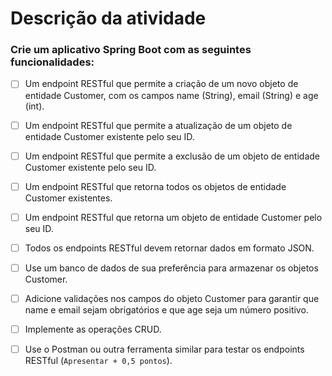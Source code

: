 # Descrição da atividade

### Crie um aplicativo Spring Boot com as seguintes funcionalidades:

- [ ] Um endpoint RESTful que permite a criação de um novo objeto de entidade Customer, com os campos name (String), email (String) e age (int).

- [ ] Um endpoint RESTful que permite a atualização de um objeto de entidade Customer existente pelo seu ID.

- [ ] Um endpoint RESTful que permite a exclusão de um objeto de entidade Customer existente pelo seu ID.

- [ ] Um endpoint RESTful que retorna todos os objetos de entidade Customer existentes.

- [ ] Um endpoint RESTful que retorna um objeto de entidade Customer pelo seu ID.

- [ ] Todos os endpoints RESTful devem retornar dados em formato JSON.

- [ ] Use um banco de dados de sua preferência para armazenar os objetos Customer.

- [ ] Adicione validações nos campos do objeto Customer para garantir que name e email sejam obrigatórios e que age seja um número positivo.

- [ ] Implemente as operações CRUD.

- [ ] Use o Postman ou outra ferramenta similar para testar os endpoints RESTful (`Apresentar + 0,5 pontos`).
